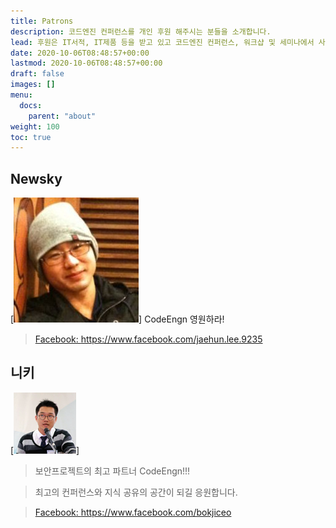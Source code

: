 ```yaml
---
title: Patrons
description: 코드엔진 컨퍼런스를 개인 후원 해주시는 분들을 소개합니다.
lead: 후원은 IT서적, IT제품 등을 받고 있고 코드엔진 컨퍼런스, 워크샵 및 세미나에서 사용합니다.
date: 2020-10-06T08:48:57+00:00
lastmod: 2020-10-06T08:48:57+00:00
draft: false
images: []
menu:
  docs:
    parent: "about"
weight: 100
toc: true
---
```



## Newsky
[![newsky](patrons_newsky.png)]
CodeEngn 영원하라!

> <a href='https://www.facebook.com/jaehun.lee.9235' target='_blank'>Facebook: https://www.facebook.com/jaehun.lee.9235</a>


## 니키
[![boanproject](patrons_boanproject.png)]
> 보안프로젝트의 최고 파트너 CodeEngn!!!

> 최고의 컨퍼런스와 지식 공유의 공간이 되길 응원합니다.

> <a href='https://www.facebook.com/bokjiceo' target='_blank'>Facebook: https://www.facebook.com/bokjiceo</a>
